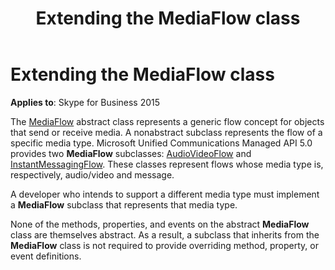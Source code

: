 ﻿---
title: Extending the MediaFlow class
TOCTitle: Extending the MediaFlow class
ms:assetid: e6f88071-233c-43b2-b718-59a323bd039c
ms:mtpsurl: https://msdn.microsoft.com/en-us/library/Dn466106(v=office.16)
ms:contentKeyID: 65240025
ms.date: 07/27/2015
mtps_version: v=office.16
---

# Extending the MediaFlow class


**Applies to**: Skype for Business 2015

The [MediaFlow](https://msdn.microsoft.com/en-us/library/hh366262\(v=office.16\)) abstract class represents a generic flow concept for objects that send or receive media. A nonabstract subclass represents the flow of a specific media type. Microsoft Unified Communications Managed API 5.0 provides two **MediaFlow** subclasses: [AudioVideoFlow](https://msdn.microsoft.com/en-us/library/hh383533\(v=office.16\)) and [InstantMessagingFlow](https://msdn.microsoft.com/en-us/library/hh383312\(v=office.16\)). These classes represent flows whose media type is, respectively, audio/video and message.

A developer who intends to support a different media type must implement a **MediaFlow** subclass that represents that media type.

None of the methods, properties, and events on the abstract **MediaFlow** class are themselves abstract. As a result, a subclass that inherits from the **MediaFlow** class is not required to provide overriding method, property, or event definitions.

